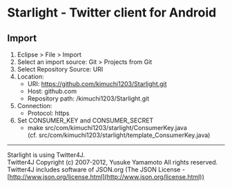 Starlight - Twitter client for Android
======================================

## Import
1. Eclipse > File > Import
2. Select an import source: Git > Projects from Git
3. Select Repository Source: URI
4. Location:
   * URI: https://github.com/kimuchi1203/Starlight.git
   * Host: github.com
   * Repository path: /kimuchi1203/Starlight.git
5. Connection:
   * Protocol: https
6. Set CONSUMER_KEY and CONSUMER_SECRET
   * make src/com/kimuchi1203/starlight/ConsumerKey.java  
     (cf. src/com/kimuchi1203/starlight/template_ConsumerKey.java)

***
Starlight is using Twitter4J.  
Twitter4J Copyright (c) 2007-2012, Yusuke Yamamoto All rights reserved.   
Twitter4J includes software of JSON.org (The JSON License - [http://www.json.org/license.html](http://www.json.org/license.html))  

